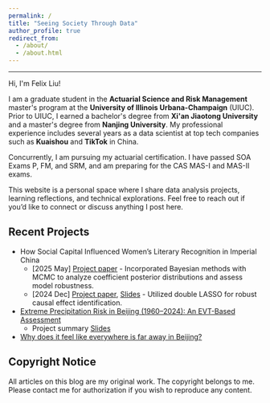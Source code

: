 ```yaml
---
permalink: /
title: "Seeing Society Through Data"
author_profile: true
redirect_from: 
  - /about/
  - /about.html
---
```


---

Hi, I'm Felix Liu! 

I am a graduate student in the **Actuarial Science and Risk Management** master's program at the **University of Illinois Urbana-Champaign** (UIUC). Prior to UIUC, I earned a bachelor's degree from **Xi'an Jiaotong University** and a master's degree from **Nanjing University**. My professional experience includes several years as a data scientist at top tech companies such as **Kuaishou** and **TikTok** in China. 

Concurrently, I am pursuing my actuarial certification. I have passed SOA Exams P, FM, and SRM, and am preparing for the CAS MAS-I and MAS-II exams.

This website is a personal space where I share data analysis projects, learning reflections, and technical explorations. Feel free to reach out if you’d like to connect or discuss anything I post here.

## Recent Projects

- How Social Capital Influenced Women’s Literary Recognition in Imperial China 
  - [2025 May] [Project paper](/portfolio/2025-05-04-literature.html) - Incorporated Bayesian methods with MCMC to analyze coefficient posterior distributions and assess model robustness.
  - [2024 Dec] [Project paper](/portfolio/2024-12-01-literature.html), [Slides](http://dx.doi.org/10.2139/ssrn.5126209) - Utilized double LASSO for robust causal effect identification.
- [Extreme Precipitation Risk in Beijing (1960–2024): An EVT-Based Assessment](/portfolio/2025-05-01-climate.html)
  - Project summary [Slides](https://docs.google.com/presentation/d/1ycfQBVjlIzTE_0mT8Y5lUUNIm3GWILAnQglmU-RvkI4/edit?usp=sharing)
- [Why does it feel like everywhere is far away in Beijing?](/portfolio/2023-08-29-beijing/)

## Copyright Notice

All articles on this blog are my original work. The copyright belongs to me. Please contact me for authorization if you wish to reproduce any content.
